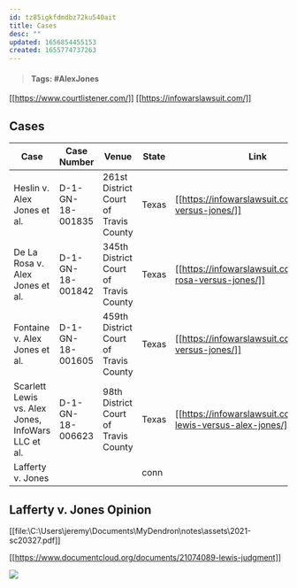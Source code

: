 ```yaml
---
id: tz85igkfdmdbz72ku540ait
title: Cases
desc: ""
updated: 1656854455153
created: 1655774737263
---
```


> #### Tags: #AlexJones

[[https://www.courtlistener.com/]]
[[https://infowarslawsuit.com/]]

## Cases

| Case                                               | Case Number      | Venue                                 | State | Link                                                              | Law Firm                                  |
| -------------------------------------------------- | ---------------- | ------------------------------------- | ----- | ----------------------------------------------------------------- | ----------------------------------------- |
| Heslin v. Alex Jones et al.                        | D-1-GN-18-001835 | 261st District Court of Travis County | Texas | [[https://infowarslawsuit.com/heslin-versus-jones/]]              | Farrar & Ball LLP [[http://fbtrial.com/]] |
| De La Rosa v. Alex Jones et al.                    | D-1-GN-18-001842 | 345th District Court of Travis County | Texas | [[https://infowarslawsuit.com/de-la-rosa-versus-jones/]]          | Farrar & Ball LLP [[http://fbtrial.com/]] |
| Fontaine v. Alex Jones et al.                      | D-1-GN-18-001605 | 459th District Court of Travis County | Texas | [[https://infowarslawsuit.com/fontaine-versus-jones/]]            | Farrar & Ball LLP [[http://fbtrial.com/]] |
| Scarlett Lewis vs. Alex Jones, InfoWars LLC et al. | D-1-GN-18-006623 | 98th District Court of Travis County  | Texas | [[https://infowarslawsuit.com/scarlett-lewis-versus-alex-jones/]] | Farrar & Ball LLP [[http://fbtrial.com/]] |
| Lafferty v. Jones                                  |                  |                                       | conn  |

## Lafferty v. Jones Opinion

[[file:\\C:\Users\jeremy\Documents\MyDendron\notes\assets\2021-sc20327.pdf]]

[[https://www.documentcloud.org/documents/21074089-lewis-judgment]]

![](/assets/images/2022-07-03-08-20-35.png)
